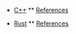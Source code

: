 <!-- docs/_sidebar.md -->

* [C++](C++/)
** [References](C++/references.md)

* [Rust](Rust/)
** [References](Rust/references.md)